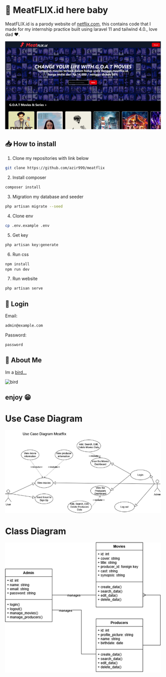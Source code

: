 # 🍖 MeatFLIX.id here baby

MeatFLIX.id is a parody website of [netflix.com](netflix.com), this contains code that I made for my internship practice built using laravel 11 and tailwind 4.0., love dad ❤.

![MeatFLIX.id.png](meatflix.png)




## 📥 How to install

1. Clone my repositories with link below

```bash
git clone https://github.com/azir999/meatflix
```
2. Install composer

```bash
composer install
```

3. Migration my database and seeder
```bash
php artisan migrate --seed
```
4. Clone env

```bash
cp .env.example .env
```

5. Get key

```bash
php artisan key:generate
```

6. Run css

```bash
npm install
npm run dev
```

7. Run website

```bash
php artisan serve
```

## 🔑 Login
Email:
```bash
admin@example.com
```
Password:
```bash
password
```

## 🚀 About Me
Im a
[bird...](https://www.github.com/azir999)


![bird](https://i.ibb.co.com/BVNq16Jc/Screenshot-2025-03-14-133639.png)

## enjoy 😁

# Use Case Diagram 

![usecasemeatflix](usecasemeatflix.png)

# Class Diagram 

![classmeatflix](diagramclassmeatflix.png)
